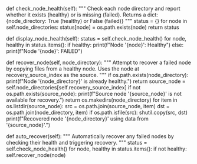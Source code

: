def check_node_health(self):
    """
    Check each node directory and report whether it exists (healthy) or is missing (failed).
    Returns a dict: {node_directory: True (healthy) or False (failed)}
    """
    status = {}
    for node in self.node_directories:
        status[node] = os.path.exists(node)
    return status

def display_node_health(self):
    status = self.check_node_health()
    for node, healthy in status.items():
        if healthy:
            print(f"Node '{node}': Healthy")
        else:
            print(f"Node '{node}': FAILED")

def recover_node(self, node_directory):
    """
    Attempt to recover a failed node by copying files from a healthy node.
    Uses the node at recovery_source_index as the source.
    """
    if os.path.exists(node_directory):
        print(f"Node '{node_directory}' is already healthy.")
        return
    source_node = self.node_directories[self.recovery_source_index]
    if not os.path.exists(source_node):
        print(f"Source node '{source_node}' is not available for recovery.")
        return
    os.makedirs(node_directory)
    for item in os.listdir(source_node):
        src = os.path.join(source_node, item)
        dst = os.path.join(node_directory, item)
        if os.path.isfile(src):
            shutil.copy(src, dst)
    print(f"Recovered node '{node_directory}' using data from '{source_node}'.")

def auto_recover(self):
    """
    Automatically recover any failed nodes by checking their health and triggering recovery.
    """
    status = self.check_node_health()
    for node, healthy in status.items():
        if not healthy:
            self.recover_node(node)
